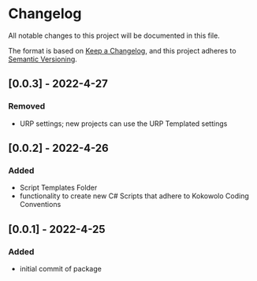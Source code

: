# Changelog
All notable changes to this project will be documented in this file.

The format is based on [Keep a Changelog](https://keepachangelog.com/en/1.0.0/),
and this project adheres to [Semantic Versioning](https://semver.org/spec/v2.0.0.html).

## [0.0.3] - 2022-4-27
### Removed
- URP settings; new projects can use the URP Templated settings

## [0.0.2] - 2022-4-26
### Added
- Script Templates Folder
- functionality to create new C# Scripts that adhere to Kokowolo Coding Conventions

## [0.0.1] - 2022-4-25
### Added
- initial commit of package

